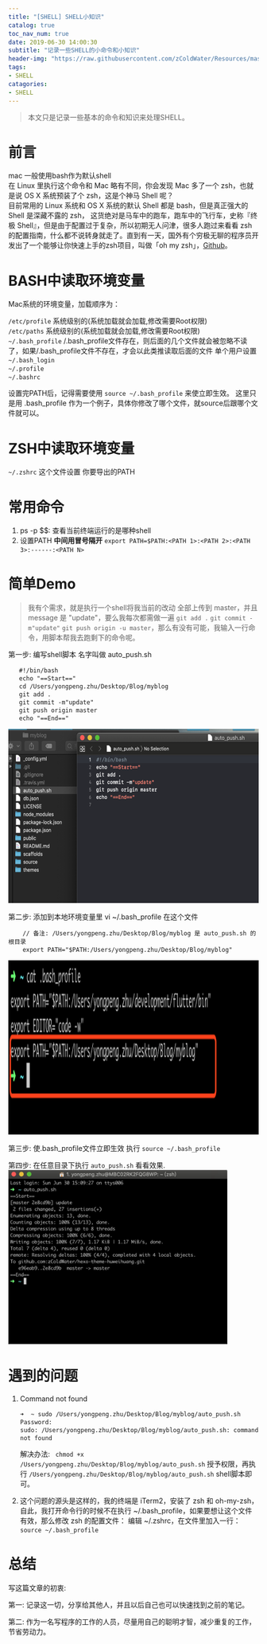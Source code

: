 ```yaml
---
title: "[SHELL] SHELL小知识"
catalog: true
toc_nav_num: true
date: 2019-06-30 14:00:30
subtitle: "记录一些SHELL的小命令和小知识"
header-img: "https://raw.githubusercontent.com/zColdWater/Resources/master/Images/cover.jpg"
tags:
- SHELL
catagories:
- SHELL
---
```


> 本文只是记录一些基本的命令和知识来处理SHELL。

前言
=======
mac 一般使用bash作为默认shell  
在 Linux 里执行这个命令和 Mac 略有不同，你会发现 Mac 多了一个 zsh，也就是说 OS X 系统预装了个 zsh，这是个神马 Shell 呢？  
目前常用的 Linux 系统和 OS X 系统的默认 Shell 都是 bash，但是真正强大的 Shell 是深藏不露的 zsh， 这货绝对是马车中的跑车，跑车中的飞行车，史称『终极 Shell』，但是由于配置过于复杂，所以初期无人问津，很多人跑过来看看 zsh 的配置指南，什么都不说转身就走了。直到有一天，国外有个穷极无聊的程序员开发出了一个能够让你快速上手的zsh项目，叫做「oh my zsh」，[Github](https://github.com/robbyrussell/oh-my-zsh)。

BASH中读取环境变量
=======

Mac系统的环境变量，加载顺序为：

`/etc/profile` 系统级别的(系统加载就会加载,修改需要Root权限)  
`/etc/paths`  系统级别的(系统加载就会加载,修改需要Root权限)  
`~/.bash_profile`  /.bash_profile文件存在，则后面的几个文件就会被忽略不读了，如果/.bash_profile文件不存在，才会以此类推读取后面的文件 单个用户设置  
`~/.bash_login`  
`~/.profile`  
`~/.bashrc`

设置完PATH后，记得需要使用 `source ~/.bash_profile` 来使立即生效。 这里只是用 .bash_profile 作为一个例子，具体你修改了哪个文件，就source后跟哪个文件就可以。

ZSH中读取环境变量
=======

`~/.zshrc` 这个文件设置 你要导出的PATH

常用命令
=======
1. ps -p $$: 查看当前终端运行的是哪种shell
2. 设置PATH **中间用冒号隔开** `export PATH=$PATH:<PATH 1>:<PATH 2>:<PATH 3>:------:<PATH N>`


简单Demo
=======
> 我有个需求，就是执行一个shell将我当前的改动 全部上传到 master，并且 message 是 "update"，要么我每次都需做一遍 `git add .` `git commit -m"update"` `git push origin -u master`，那么有没有可能，我输入一行命令，用脚本帮我去跑剩下的命令呢。

第一步: 编写shell脚本 名字叫做 auto_push.sh
 ```
    #!/bin/bash
    echo "==Start=="
    cd /Users/yongpeng.zhu/Desktop/Blog/myblog
    git add .
    git commit -m"update"
    git push origin master
    echo "==End=="
 ```
 <img src="https://raw.githubusercontent.com/zColdWater/Resources/master/Images/shell1.png" height="350" />

第二步: 添加到本地环境变量里 vi ~/.bash_profile 在这个文件
```
    // 备注: /Users/yongpeng.zhu/Desktop/Blog/myblog 是 auto_push.sh 的根目录
    export PATH="$PATH:/Users/yongpeng.zhu/Desktop/Blog/myblog"
```
 <img src="https://raw.githubusercontent.com/zColdWater/Resources/master/Images/shell2.png" height="350" />

第三步: 使.bash_profile文件立即生效 执行 `source ~/.bash_profile`

第四步: 在任意目录下执行 `auto_push.sh` 看看效果.
 <img src="https://raw.githubusercontent.com/zColdWater/Resources/master/Images/shell3.jpeg" height="350" />

遇到的问题
=======

1. Command not found
    ```
    ➜  ~ sudo /Users/yongpeng.zhu/Desktop/Blog/myblog/auto_push.sh
    Password:
    sudo: /Users/yongpeng.zhu/Desktop/Blog/myblog/auto_push.sh: command not found
    ```
    解决办法: ` chmod +x /Users/yongpeng.zhu/Desktop/Blog/myblog/auto_push.sh` 授予权限，再执行 `/Users/yongpeng.zhu/Desktop/Blog/myblog/auto_push.sh` shell脚本即可。
  
2. 这个问题的源头是这样的，我的终端是 iTerm2，安装了 zsh 和 oh-my-zsh，自此，我打开命令行的时候不在执行 ~/.bash_profile，如果要想让这个文件有效，那么修改 zsh 的配置文件： 编辑 ~/.zshrc，在文件里加入一行： `source ~/.bash_profile`

总结
=======
写这篇文章的初衷: 

第一: 记录这一切，分享给其他人，并且以后自己也可以快速找到之前的笔记。

第二: 作为一名写程序的工作的人员，尽量用自己的聪明才智，减少重复的工作，节省劳动力。

